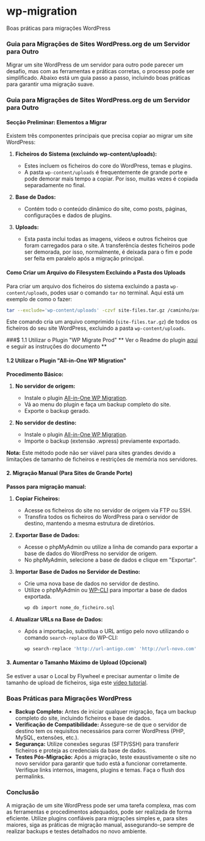 # wp-migration
Boas práticas para migrações WordPress

### Guia para Migrações de Sites WordPress.org de um Servidor para Outro

Migrar um site WordPress de um servidor para outro pode parecer um desafio, mas com as ferramentas e práticas corretas, o processo pode ser simplificado. Abaixo está um guia passo a passo, incluindo boas práticas para garantir uma migração suave.

### Guia para Migrações de Sites WordPress.org de um Servidor para Outro

#### Secção Preliminar: Elementos a Migrar

Existem três componentes principais que precisa copiar ao migrar um site WordPress:

1. **Ficheiros do Sistema (excluindo wp-content/uploads):**
   - Estes incluem os ficheiros do core do WordPress, temas e plugins.
   - A pasta `wp-content/uploads` é frequentemente de grande porte e pode demorar mais tempo a copiar. Por isso, muitas vezes é copiada separadamente no final.

2. **Base de Dados:**
   - Contém todo o conteúdo dinâmico do site, como posts, páginas, configurações e dados de plugins.

3. **Uploads:**
   - Esta pasta inclui todas as imagens, vídeos e outros ficheiros que foram carregados para o site. A transferência destes ficheiros pode ser demorada, por isso, normalmente, é deixada para o fim e pode ser feita em paralelo após a migração principal.

#### Como Criar um Arquivo do Filesystem Excluindo a Pasta dos Uploads

Para criar um arquivo dos ficheiros do sistema excluindo a pasta `wp-content/uploads`, podes usar o comando `tar` no terminal. Aqui está um exemplo de como o fazer:

```sh
tar --exclude='wp-content/uploads' -czvf site-files.tar.gz /caminho/para/site
```

Este comando cria um arquivo comprimido (`site-files.tar.gz`) de todos os ficheiros do seu site WordPress, excluindo a pasta `wp-content/uploads`.

###$ 1.1 Utilizar o Plugin "WP Migrate Prod"
** Ver o Readme do plugin [aqui](https://github.com/WidgiLabs/wp-migrate-pro) e seguir as instruções do documento **

#### 1.2 Utilizar o Plugin "All-in-One WP Migration"

**Procedimento Básico:**
1. **No servidor de origem:**
   - Instale o plugin [All-in-One WP Migration](https://wordpress.org/plugins/all-in-one-wp-migration/).
   - Vá ao menu do plugin e faça um backup completo do site.
   - Exporte o backup gerado.

2. **No servidor de destino:**
   - Instale o plugin [All-in-One WP Migration](https://wordpress.org/plugins/all-in-one-wp-migration/).
   - Importe o backup (extensão .wpress) previamente exportado.

**Nota:** Este método pode não ser viável para sites grandes devido a limitações de tamanho de ficheiros e restrições de memória nos servidores. 

#### 2. Migração Manual (Para Sites de Grande Porte)

**Passos para migração manual:**

1. **Copiar Ficheiros:**
   - Acesse os ficheiros do site no servidor de origem via FTP ou SSH.
   - Transfira todos os ficheiros do WordPress para o servidor de destino, mantendo a mesma estrutura de diretórios.

2. **Exportar Base de Dados:**
   - Acesse o phpMyAdmin ou utilize a linha de comando para exportar a base de dados do WordPress no servidor de origem.
   - No phpMyAdmin, selecione a base de dados e clique em "Exportar".

3. **Importar Base de Dados no Servidor de Destino:**
   - Crie uma nova base de dados no servidor de destino.
   - Utilize o phpMyAdmin ou [WP-CLI](https://wp-cli.org/) para importar a base de dados exportada.
     ```sh
     wp db import nome_do_ficheiro.sql
     ```

4. **Atualizar URLs na Base de Dados:**
   - Após a importação, substitua o URL antigo pelo novo utilizando o comando `search-replace` do WP-CLI:
     ```sh
     wp search-replace 'http://url-antigo.com' 'http://url-novo.com' --skip-columns=guid
     ```

#### 3. Aumentar o Tamanho Máximo de Upload (Opcional)

Se estiver a usar o Local by Flywheel e precisar aumentar o limite de tamanho de upload de ficheiros, siga este [vídeo tutorial](https://sharing.clickup.com/clip/p/t24463362/a48d624b-e70f-453b-8d45-74321ff35883/screen-recording-2024-05-24-16:47.webm).

### Boas Práticas para Migrações WordPress

- **Backup Completo:** Antes de iniciar qualquer migração, faça um backup completo do site, incluindo ficheiros e base de dados.
- **Verificação de Compatibilidade:** Assegure-se de que o servidor de destino tem os requisitos necessários para correr WordPress (PHP, MySQL, extensões, etc.).
- **Segurança:** Utilize conexões seguras (SFTP/SSH) para transferir ficheiros e proteja as credenciais da base de dados.
- **Testes Pós-Migração:** Após a migração, teste exaustivamente o site no novo servidor para garantir que tudo está a funcionar corretamente. Verifique links internos, imagens, plugins e temas. Faça o flush dos permalinks.

### Conclusão

A migração de um site WordPress pode ser uma tarefa complexa, mas com as ferramentas e procedimentos adequados, pode ser realizada de forma eficiente. Utilize plugins confiáveis para migrações simples e, para sites maiores, siga as práticas de migração manual, assegurando-se sempre de realizar backups e testes detalhados no novo ambiente.
